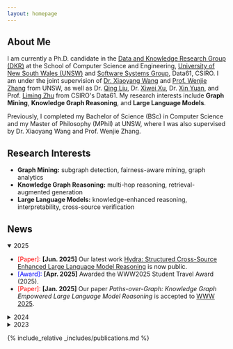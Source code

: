 ```yaml
---
layout: homepage
---
```


## About Me

I am currently a Ph.D. candidate in the [Data and Knowledge Research Group (DKR)](https://unswdb.github.io/) at the School of Computer Science and Engineering, [University of New South Wales (UNSW)](https://www.unsw.edu.au/) and [Software Systems Group](https://research.csiro.au/ss/), Data61, CSIRO. I am under the joint supervision of [Dr. Xiaoyang Wang](https://www.unsw.edu.au/staff/xiaoyang-wang) and [Prof. Wenjie Zhang](https://cgi.cse.unsw.edu.au/~zhangw/) from UNSW, as well as Dr. [Qing Liu](https://people.csiro.au/L/Q/Q-Liu), Dr. [Xiwei Xu](https://people.csiro.au/X/S/Xiwei-Xu), Dr. [Xin Yuan](https://people.csiro.au/y/x/xin-yuan), and Prof. [Liming Zhu](https://people.csiro.au/Z/L/Liming-Zhu) from CSIRO's Data61. My research interests include **Graph Mining**, **Knowledge Graph Reasoning**, and **Large Language Models**.

Previously, I completed my Bachelor of Science (BSc) in Computer Science and my Master of Philosophy (MPhil) at UNSW, where I was also supervised by Dr. Xiaoyang Wang and Prof. Wenjie Zhang.

## Research Interests

- **Graph Mining:** subgraph detection, fairness-aware mining, graph analytics
- **Knowledge Graph Reasoning:** multi-hop reasoning, retrieval-augmented generation
- **Large Language Models:** knowledge-enhanced reasoning, interpretability, cross-source verification

## News

<details open>
<summary>2025</summary>

* <font color=red>[Paper]:</font>  **[Jun. 2025]** Our latest work [Hydra: Structured Cross-Source Enhanced Large Language Model Reasoning](https://www.arxiv.org/abs/2505.17464) is now public.
* <font color=blue>[Award]:</font>  **[Apr. 2025]** Awarded the WWW2025 Student Travel Award (2025).
* <font color=red>[Paper]:</font>  **[Jan. 2025]** Our paper *Paths-over-Graph: Knowledge Graph Empowered Large Language Model Reasoning* is accepted to [WWW 2025](https://www2025.thewebconf.org/).

</details>

<details>
<summary>2024</summary>
  
* <font color=blue>[Progress]:</font>  **[May. 2024]** I have obtained my MPhil degree and started my PhD journey!
* <font color=blue>[Progress]:</font>  **[Apr. 2024]** I have passed my MPhil Thesis Defence!
* <font color=blue>[Award]:</font>  **[Jan. 2024]** Awarded the CSIRO’s Data61-UNSW Joint PhD Full Scholarship.

</details>

<details>
<summary>2023</summary>

* <font color=red>[Paper]:</font>  **[Nov. 2023]** Our paper *Higher-order peak decomposition* is accepted to [CIKM 2023](https://uobevents.eventsair.com/cikm2023/).
* <font color=blue>[Award]:</font>  **[Nov. 2023]** Awarded the CIRES-ADC Travel Grant.
* <font color=red>[Paper]:</font>  **[Jun. 2023]** Our paper *Maximum Fairness‑Aware (k,r)‑Core Identification in Large Graphs* is accepted to [ADC 2023](https://adc2023.github.io/).

</details>

{% include_relative _includes/publications.md %}

